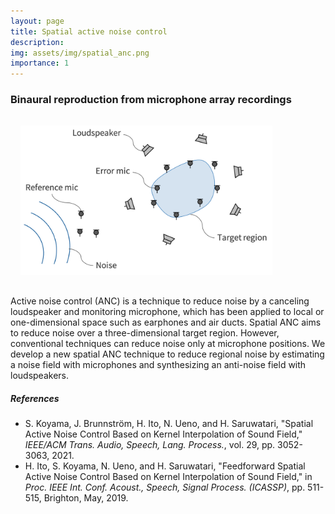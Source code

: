 ```yaml
---
layout: page
title: Spatial active noise control
description: 
img: assets/img/spatial_anc.png
importance: 1
---
```


### Binaural reproduction from microphone array recordings

<div class="row">
<img src="/assets/img/spatial_anc.png" alt="Spatial active noise control" width="80%" style="margin: 1rem;">
</div>
<p>Active noise control (ANC) is a technique to reduce noise by a canceling loudspeaker and monitoring microphone, which has been applied to local or one-dimensional space such as earphones and air ducts. Spatial ANC aims to reduce noise over a three-dimensional target region. However, conventional techniques can reduce noise only at microphone positions. We develop a new spatial ANC technique to reduce regional noise by estimating a noise field with microphones and synthesizing an anti-noise field with loudspeakers.</p>

##### References
- S. Koyama, J. Brunnström, H. Ito, N. Ueno, and H. Saruwatari, "Spatial Active Noise Control Based on Kernel Interpolation of Sound Field," *IEEE/ACM Trans. Audio, Speech, Lang. Process.*, vol. 29, pp. 3052-3063, 2021. <a href="https://doi.org/10.1109/TASLP.2021.3107983" target="_blank"><i class="fas fa-external-link-alt"></i></a>
- H. Ito, S. Koyama, N. Ueno, and H. Saruwatari, "Feedforward Spatial Active Noise Control Based on Kernel Interpolation of Sound Field," in *Proc. IEEE Int. Conf. Acoust., Speech, Signal Process. (ICASSP)*, pp. 511-515, Brighton, May, 2019. <a href="https://doi.org/10.1109/ICASSP.2019.8683067" target="_blank"><i class="fas fa-external-link-alt"></i></a>


